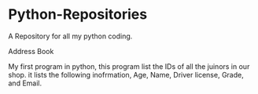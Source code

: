 # Python-Repositories
A Repository for all my python coding.

Address Book

My first program in python, this program list the IDs of all the juinors in our shop. it lists the following inofrmation, Age, Name, Driver license, Grade, and Email.
